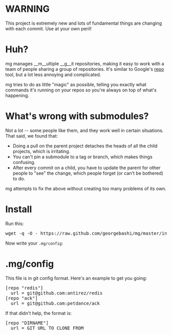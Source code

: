 # WARNING
This project is extremely new and lots of fundamental things are changing with each commit. Use at your own peril!

# Huh?
mg manages __m__ultiple __g__it repositories, making it easy to work with a team of people sharing a group of repositories.
It's similar to Google's [repo](http://source.android.com/source/version-control.html) tool, but a lot less annoying and complicated.

mg tries to do as little "magic" as possible, telling you exactly what commands it's running on your repos so you're always on top of what's happening.

# What's wrong with submodules?
Not a lot -- some people like them, and they work well in certain situations. That said, we found that:

* Doing a pull on the parent project detaches the heads of all the child projects, which is irritating.
* You can't pin a submodule to a tag or branch, which makes things confusing.
* After every commit on a child, you have to update the parent for other people to "see" the change, which people forget (or can't be bothered) to do.

mg attempts to fix the above without creating too many problems of its own.

# Install
Run this:
<pre>
wget -q -O - https://raw.github.com/georgebashi/mg/master/install-mg.sh | bash
</pre>
Now write your `.mg/config`:

# .mg/config
This file is in git config format. Here's an example to get you going:
<pre>
[repo "redis"]
  url = git@github.com:antirez/redis
[repo "ack"]
  url = git@github.com:petdance/ack
</pre>

If that didn't help, the format is:
<pre>
[repo "DIRNAME"]
  url = GIT_URL_TO_CLONE_FROM
</pre>
